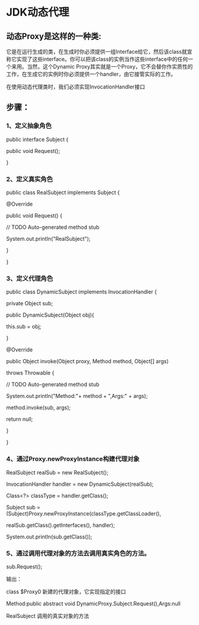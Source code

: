 # JDK动态代理

## 动态Proxy是这样的一种类:



它是在运行生成的类，在生成时你必须提供一组Interface给它，然后该class就宣称它实现了这些interface。你可以把该class的实例当作这些interface中的任何一个来用。当然，这个Dynamic Proxy其实就是一个Proxy，它不会替你作实质性的工作，在生成它的实例时你必须提供一个handler，由它接管实际的工作。



在使用动态代理类时，我们必须实现InvocationHandler接口

## 步骤：

### 1、定义抽象角色



public interface Subject {



public void Request();



}



 



### 2、定义真实角色



public class RealSubject implements Subject {



@Override



public void Request() {



// TODO Auto-generated method stub



System.out.println("RealSubject");



}



}



 



### 3、定义代理角色



public class DynamicSubject implements InvocationHandler {



private Object sub;



public DynamicSubject(Object obj){



this.sub = obj;



}



@Override



public Object invoke(Object proxy, Method method, Object[] args)



throws Throwable {



// TODO Auto-generated method stub



System.out.println("Method:"+ method + ",Args:" + args);



method.invoke(sub, args);



return null;



}



}



 



### 4、通过Proxy.newProxyInstance构建代理对象



RealSubject realSub = new RealSubject();



InvocationHandler handler = new DynamicSubject(realSub);



Class<?> classType = handler.getClass();



Subject sub = (Subject)Proxy.newProxyInstance(classType.getClassLoader(),



realSub.getClass().getInterfaces(), handler);



System.out.println(sub.getClass());        



 



### 5、通过调用代理对象的方法去调用真实角色的方法。



sub.Request();



输出：



class $Proxy0 新建的代理对象，它实现指定的接口



Method:public abstract void DynamicProxy.Subject.Request(),Args:null



RealSubject 调用的真实对象的方法